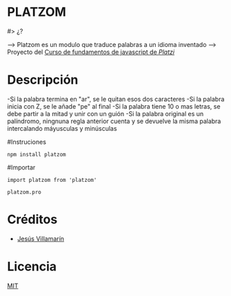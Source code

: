# PLATZOM

#> ¿?

--> Platzom es un modulo que traduce palabras a un idioma inventado
--> Proyecto del [Curso de fundamentos de javascript de *Platzi*](https://platzi.com/js)

# Descripción
-Si la palabra termina en "ar", se le quitan esos dos caracteres
-Si la palabra inicia con Z, se le añade "pe" al final
-Si la palabra tiene 10 o mas letras, se debe partir a la mitad y unir con un guión
-Si la palabra original es un palíndromo, ningnuna regla anterior cuenta y se devuelve la misma palabra intercalando máyusculas y minúsculas


#Instruciones
```
npm install platzom
```

#Importar
```
import platzom from 'platzom'

platzom.pro
```

# Créditos
- [Jesús Villamarín](https://github.com/jesusvillamarin)

# Licencia
[MIT](https://opensource.org/licenses/MIT)
